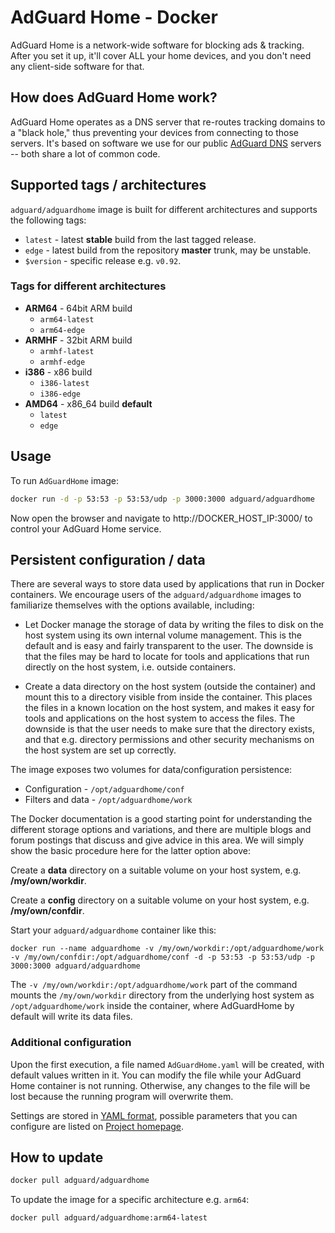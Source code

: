 # AdGuard Home - Docker

AdGuard Home is a network-wide software for blocking ads & tracking. After you set it up, it'll cover ALL your home devices, and you don't need any client-side software for that.

## How does AdGuard Home work?

AdGuard Home operates as a DNS server that re-routes tracking domains to a "black hole," thus preventing your devices from connecting to those servers. It's based on software we use for our public [AdGuard DNS](https://adguard.com/en/adguard-dns/overview.html) servers -- both share a lot of common code.

## Supported tags / architectures

`adguard/adguardhome` image is built for different architectures and supports the following tags:

* `latest` - latest **stable** build from the last tagged release.
* `edge` - latest build from the repository **master** trunk, may be unstable.
* `$version` - specific release e.g. `v0.92`.

### Tags for different architectures

* **ARM64** - 64bit ARM build
  * `arm64-latest`
  * `arm64-edge`
* **ARMHF** - 32bit ARM build
  * `armhf-latest`
  * `armhf-edge`
* **i386** - x86 build
  * `i386-latest`
  * `i386-edge`
* **AMD64** - x86_64 build **default** 
  * `latest`
  * `edge`

## Usage

To run `AdGuardHome` image:

```bash
docker run -d -p 53:53 -p 53:53/udp -p 3000:3000 adguard/adguardhome
```

Now open the browser and navigate to http://DOCKER_HOST_IP:3000/ to control your AdGuard Home service.

## Persistent configuration / data

There are several ways to store data used by applications that run in Docker containers. 
We encourage users of the `adguard/adguardhome` images to familiarize themselves with the options available, including:

* Let Docker manage the storage of data by writing the files to disk on the host system using its own internal volume management. 
This is the default and is easy and fairly transparent to the user. 
The downside is that the files may be hard to locate for tools and applications that run directly on the host system, i.e. outside containers.

* Create a data directory on the host system (outside the container) and mount this to a directory visible from inside the container. 
This places the files in a known location on the host system, and makes it easy for tools and applications on 
the host system to access the files. The downside is that the user needs to make sure that the directory exists, and 
that e.g. directory permissions and other security mechanisms on the host system are set up correctly.

The image exposes two volumes for data/configuration persistence:
* Configuration - `/opt/adguardhome/conf`
* Filters and data - `/opt/adguardhome/work`

The Docker documentation is a good starting point for understanding the different storage options and variations, and there are multiple blogs and forum postings that discuss and give advice in this area. We will simply show the basic procedure here for the latter option above:

Create a **data** directory on a suitable volume on your host system, e.g. **/my/own/workdir**.

Create a **config** directory on a suitable volume on your host system, e.g. **/my/own/confdir**.

Start your `adguard/adguardhome` container like this:

```
docker run --name adguardhome -v /my/own/workdir:/opt/adguardhome/work -v /my/own/confdir:/opt/adguardhome/conf -d -p 53:53 -p 53:53/udp -p 3000:3000 adguard/adguardhome
```

The `-v /my/own/workdir:/opt/adguardhome/work` part of the command mounts the `/my/own/workdir` directory from the underlying host system as `/opt/adguardhome/work` inside the container, 
where AdGuardHome by default will write its data files.


### Additional configuration

Upon the first execution, a file named `AdGuardHome.yaml` will be created, with default values written in it. 
You can modify the file while your AdGuard Home container is not running. 
Otherwise, any changes to the file will be lost because the running program will overwrite them.

Settings are stored in [YAML format](https://en.wikipedia.org/wiki/YAML), possible parameters that you can configure are listed on [Project homepage](https://github.com/AdguardTeam/AdGuardHome).

## How to update

```bash
docker pull adguard/adguardhome
```

To update the image for a specific architecture e.g. `arm64`:

```bash
docker pull adguard/adguardhome:arm64-latest
```
